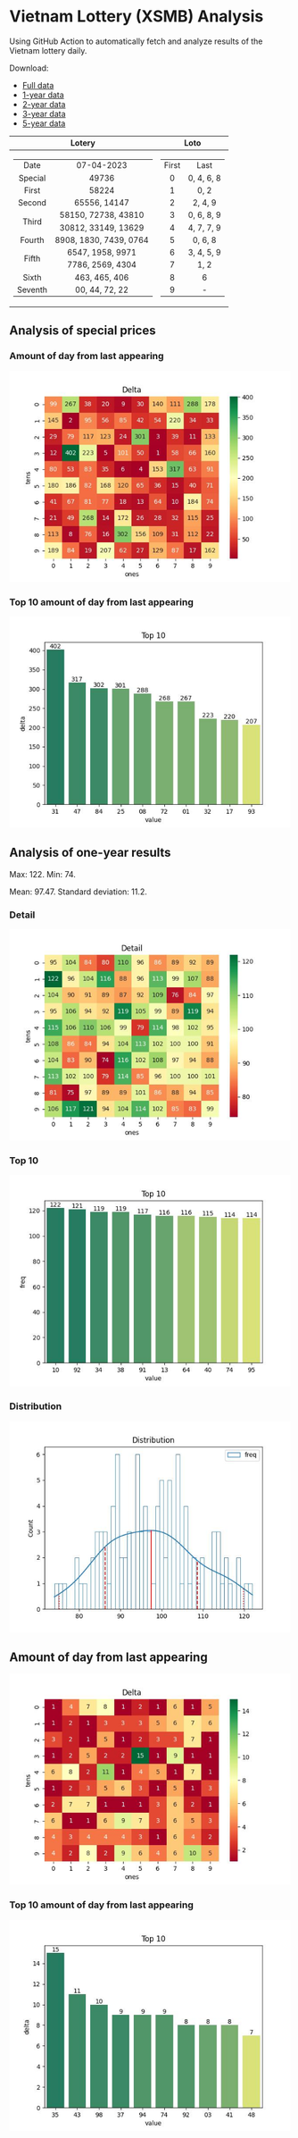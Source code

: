 # Vietnam Lottery (XSMB) Analysis

Using GitHub Action to automatically fetch and analyze results of the Vietnam lottery daily.

Download:

* [Full data](https://raw.githubusercontent.com/khiemdoan/vietnam-lottery-xsmb-analysis/main/results/xsmb.csv)
* [1-year data](https://raw.githubusercontent.com/khiemdoan/vietnam-lottery-xsmb-analysis/main/results/xsmb_1_year.csv)
* [2-year data](https://raw.githubusercontent.com/khiemdoan/vietnam-lottery-xsmb-analysis/main/results/xsmb_2_year.csv)
* [3-year data](https://raw.githubusercontent.com/khiemdoan/vietnam-lottery-xsmb-analysis/main/results/xsmb_3_year.csv)
* [5-year data](https://raw.githubusercontent.com/khiemdoan/vietnam-lottery-xsmb-analysis/main/results/xsmb_5_year.csv)

| Lotery      | Loto |
| :-----------: | :-----------: |
| <table><tr><td>Date</td><td>07-04-2023</td></tr><tr><td>Special</td><td>49736</td></tr><tr><td>First</td><td>58224</td></tr><tr><td>Second</td><td>65556, 14147</td></tr><tr><td rowspan="2">Third</td><td>58150, 72738, 43810</td></tr><tr><td>30812, 33149, 13629</td></tr><tr><td>Fourth</td><td>8908, 1830, 7439, 0764</td></tr><tr><td rowspan="2">Fifth</td><td>6547, 1958, 9971</td></tr><tr><td>7786, 2569, 4304</td></tr><tr><td>Sixth</td><td>463, 465, 406</td></tr><tr><td>Seventh</td><td>00, 44, 72, 22</td></tr></table> | <table><tr><td>First</td><td>Last</td></tr><tr><td>0</td><td>0, 4, 6, 8</td></tr><tr><td>1</td><td>0, 2</td></tr><tr><td>2</td><td>2, 4, 9</td></tr><tr><td>3</td><td>0, 6, 8, 9</td></tr><tr><td>4</td><td>4, 7, 7, 9</td></tr><tr><td>5</td><td>0, 6, 8</td></tr><tr><td>6</td><td>3, 4, 5, 9</td></tr><tr><td>7</td><td>1, 2</td></tr><tr><td>8</td><td>6</td></tr><tr><td>9</td><td>-</td></tr></table> |


<h2>Analysis of special prices</h2>

<h3>Amount of day from last appearing</h3>

![Delta](images/special_delta.jpg)

<h3>Top 10 amount of day from last appearing</h3>

![Delta top 10](images/special_delta_top_10.jpg)

<h2>Analysis of one-year results</h2>

Max: 122. Min: 74.

Mean: 97.47. Standard deviation: 11.2.

<h3>Detail</h3>

![Detail](images/heatmap.jpg)

<h3>Top 10</h3>

![Top 10](images/top-10.jpg)

<h3>Distribution</h3>

![Distribution](images/distribution.jpg)

<h2>Amount of day from last appearing</h2>

![Delta](images/delta.jpg)

<h3>Top 10 amount of day from last appearing</h3>

![Delta top 10](images/delta_top_10.jpg)